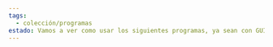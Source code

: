 ```yaml
---
tags:
  - colección/programas
estado: Vamos a ver como usar los siguientes programas, ya sean con GUI o por linea de comandos
---
```

